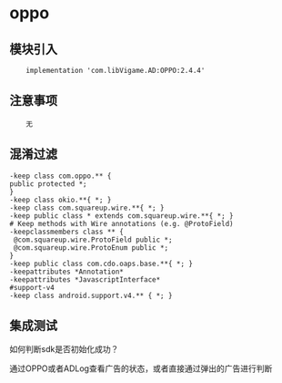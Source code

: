 # oppo

## 模块引入

```text
    implementation 'com.libVigame.AD:OPPO:2.4.4'
```

## 注意事项

```text
    无
```

## 混淆过滤

```text
-keep class com.oppo.** {
public protected *;
}
-keep class okio.**{ *; }
-keep class com.squareup.wire.**{ *; }
-keep public class * extends com.squareup.wire.**{ *; }
# Keep methods with Wire annotations (e.g. @ProtoField)
-keepclassmembers class ** {
 @com.squareup.wire.ProtoField public *;
 @com.squareup.wire.ProtoEnum public *;
}
-keep public class com.cdo.oaps.base.**{ *; }
-keepattributes *Annotation*
-keepattributes *JavascriptInterface*
#support-v4
-keep class android.support.v4.** { *; }
```

## 集成测试

如何判断sdk是否初始化成功？

通过OPPO或者ADLog查看广告的状态，或者直接通过弹出的广告进行判断

